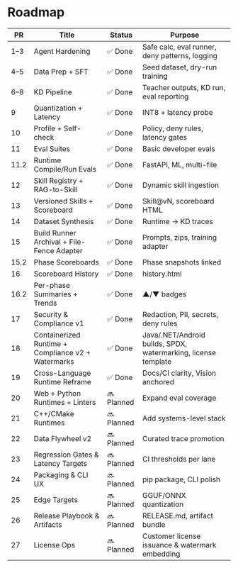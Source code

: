 # Roadmap

| PR   | Title                                              | Status     | Purpose                                                        |
| ---- | -------------------------------------------------- | ---------- | -------------------------------------------------------------- |
| 1–3  | Agent Hardening                                    | ✅ Done     | Safe calc, eval runner, deny patterns, logging                 |
| 4–5  | Data Prep + SFT                                    | ✅ Done     | Seed dataset, dry-run training                                 |
| 6–8  | KD Pipeline                                        | ✅ Done     | Teacher outputs, KD run, eval reporting                        |
| 9    | Quantization + Latency                             | ✅ Done     | INT8 + latency probe                                           |
| 10   | Profile + Self-check                               | ✅ Done     | Policy, deny rules, latency gates                              |
| 11   | Eval Suites                                        | ✅ Done     | Basic developer evals                                          |
| 11.2 | Runtime Compile/Run Evals                          | ✅ Done     | FastAPI, ML, multi-file                                        |
| 12   | Skill Registry + RAG-to-Skill                      | ✅ Done     | Dynamic skill ingestion                                        |
| 13   | Versioned Skills + Scoreboard                      | ✅ Done     | Skill@vN, scoreboard HTML                                      |
| 14   | Dataset Synthesis                                  | ✅ Done     | Runtime → KD traces                                            |
| 15   | Build Runner Archival + File-Fence Adapter         | ✅ Done     | Prompts, zips, training adapter                                |
| 15.2 | Phase Scoreboards                                  | ✅ Done     | Phase snapshots linked                                         |
| 16   | Scoreboard History                                 | ✅ Done     | history.html                                                   |
| 16.2 | Per-phase Summaries + Trends                       | ✅ Done     | ▲/▼ badges                                                     |
| 17   | Security & Compliance v1                           | ✅ Done     | Redaction, PII, secrets, deny rules                            |
| 18   | Containerized Runtime + Compliance v2 + Watermarks | ✅ Done     | Java/.NET/Android builds, SPDX, watermarking, license template |
| 19   | Cross-Language Runtime Reframe                     | ✅ Done     | Docs/CI clarity, Vision anchored                               |
| 20   | Web + Python Runtimes + Linters                    | 🔜 Planned | Expand eval coverage                                           |
| 21   | C++/CMake Runtimes                                 | 🔜 Planned | Add systems-level stack                                        |
| 22   | Data Flywheel v2                                   | 🔜 Planned | Curated trace promotion                                        |
| 23   | Regression Gates & Latency Targets                 | 🔜 Planned | CI thresholds per lane                                         |
| 24   | Packaging & CLI UX                                 | 🔜 Planned | pip package, CLI polish                                        |
| 25   | Edge Targets                                       | 🔜 Planned | GGUF/ONNX quantization                                         |
| 26   | Release Playbook & Artifacts                       | 🔜 Planned | RELEASE.md, artifact bundle                                    |
| 27   | License Ops                                        | 🔜 Planned | Customer license issuance & watermark embedding                |


